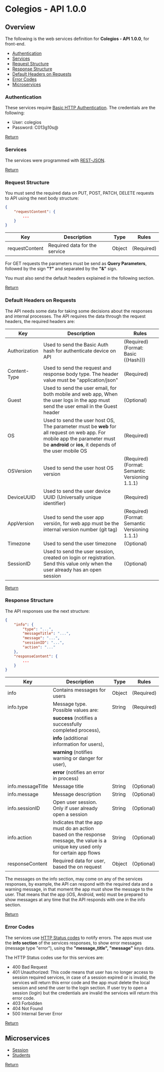 # Colegios - API 1.0.0

## Overview

The following is the web services definition for **Colegios - API 1.0.0**, for front-end.

* [Authentication](#Authentication)  
* [Services](#Services)  
* [Request Structure](#Request-Structure)  
* [Response Structure](#Response-Structure)  
* [Default Headers on Requests](#Default-Headers-on-Requests)  
* [Error Codes](#Error-Codes)  
* [Microservices](#Microservices)  

### Authentication

These services require [Basic HTTP Authentication](https://en.wikipedia.org/wiki/Basic_access_authentication). The credentials are the following:

* User: colegios
* Password: C013g10s@

[Return](#Colegios---API-1.0.0)

### Services

The services were programmed with [REST-JSON](http://jsonapi.org/).

[Return](#Colegios---API-1.0.0)

### Request Structure

You must send the required data on PUT, POST, PATCH, DELETE requests to API using the next body structure:

``` json
{
    "requestContent": {
        ...
    }
}
```

| Key | Description | Type | Rules |
|-----|-------------|------|-------|
| requestContent | Required data for the service | Object | (Required) |

For GET requests the parameters must be send as **Query Parameters**, followed by the sign **"?"** and separated by the **"&"** sign.

You must also send the default headers explained in the following section.

[Return](#Colegios---API-1.0.0)

### Default Headers on Requests

The API needs some data for taking some decisions about the responses and internal processes. The API requires the data through the request headers, the required headers are:

| Key | Description | Rules |
|-----|-------------|-------|
| Authorization | Used to send the Basic Auth hash for authenticate device on API | (Required) (Format: Basic {{Hash}}) |
| Content-Type | Used to send the request and response body type. The header value must be "application/json" | (Required) |
| Guest | Used to send the user email, for both mobile and web app, When the user logs in the app must send the user email in the Guest header | (Optional) |
| OS | Used to send the user host OS, The parameter must be **web** for all request on web app. For mobile app the parameter must be **android** or **ios**, it depends of the user mobile OS | (Required)  |
| OSVersion | Used to send the user host OS version | (Required) (Format: Semantic Versioning 1.1.1) |
| DeviceUUID | Used to send the user device UUID (Universally unique identifier) | (Required) |
| AppVersion | Used to send the user app versión, for web app must be the internal version number (git tag) | (Required) (Format: Semantic Versioning 1.1.1) |
| Timezone | Used to send the user timezone | (Optional) |
| SessionID | Used to send the user session, created on login or registration. Send this value only when the user already has an open session | (Optional) |

[Return](#Colegios---API-1.0.0)

### Response Structure

The API responses use the next structure:

``` json
{
    "info": {
        "type": "...",
        "messageTitle": "...",
        "message": "...",
        "sessionID": "...",
        "action": "..."
    },
    "responseContent": {
        ...
    }
}
```

| Key | Description | Type | Rules |
|-----|-------------|------|-------|
| info | Contains messages for users | Object | (Required) |
| info.type | Message type. Possible values are:  | String | (Required) |
||**success** (notifies a successfully completed process), ||
||**info** (additional information for users), ||
||**warning** (notifies warning or danger for user), ||
||**error** (notifies an error in process) ||
| info.messageTitle | Message title | String | (Optional) |
| info.message | Message description | String | (Optional) |
| info.sessionID | Open user session. Only if user already open a session | String | (Optional) |
| info.action | Indicates that the app must do an action based on the response message, the value is a unique key used only for certain app flows | String | (Optional) |
| responseContent | Required data for user, based the on request | Object | (Optional) |

The messages on the info section, may come on any of the services responses, by example, the API can respond with the required data and a warning message, in that moment the app must show the message to the user. That means that the app (iOS, Android, web) must be prepared to show messages at any time that the API responds with one in the info section.

[Return](#Colegios---API-1.0.0)

### Error Codes

The services use [HTTP Status codes](https://en.wikipedia.org/wiki/List_of_HTTP_status_codes) to notify errors. The apps must use the **info section** of the services responses, to show error messages (message type "error"), using the **"message_title", "message"** keys data.

The HTTP Status codes use for this services are:

* 400 Bad Request
* 401 Unauthorized: This code means that user has no longer access to session required services, in case of a session expired or is invalid, the services will return this error code and the app must delete the local session and send the user to the login section. If user try to open a session (login) but the credentials are invalid the services will return this error code.
* 403 Forbidden
* 404 Not Found
* 500 Internal Server Error

[Return](#Colegios---API-1.0.0)

## Microservices

* [Session](./session/session.md)  
* [Students](./students/students.md) 

[Return](#Colegios---API-1.0.0)